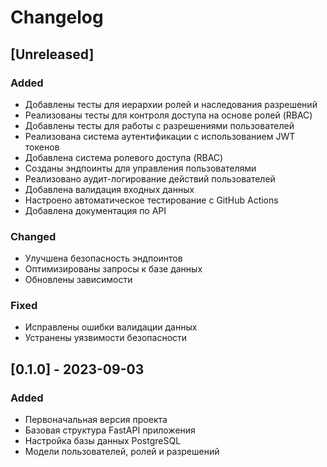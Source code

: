 # Changelog

## [Unreleased]

### Added
- Добавлены тесты для иерархии ролей и наследования разрешений
- Реализованы тесты для контроля доступа на основе ролей (RBAC)
- Добавлены тесты для работы с разрешениями пользователей
- Реализована система аутентификации с использованием JWT токенов
- Добавлена система ролевого доступа (RBAC)
- Созданы эндпоинты для управления пользователями
- Реализовано аудит-логирование действий пользователей
- Добавлена валидация входных данных
- Настроено автоматическое тестирование с GitHub Actions
- Добавлена документация по API

### Changed
- Улучшена безопасность эндпоинтов
- Оптимизированы запросы к базе данных
- Обновлены зависимости

### Fixed
- Исправлены ошибки валидации данных
- Устранены уязвимости безопасности

## [0.1.0] - 2023-09-03
### Added
- Первоначальная версия проекта
- Базовая структура FastAPI приложения
- Настройка базы данных PostgreSQL
- Модели пользователей, ролей и разрешений
